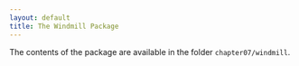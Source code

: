 ```yaml
---
layout: default
title: The Windmill Package
---
```


The contents of the package are available in the folder `chapter07/windmill`.
